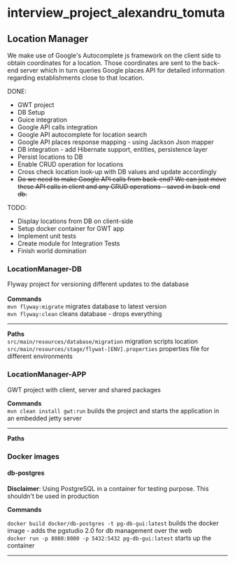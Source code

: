 # interview_project_alexandru_tomuta 

## Location Manager

We make use of Google's Autocomplete js framework on the client side to obtain coordinates
for a location. Those coordinates are sent to the back-end server which in turn queries Google places API
for detailed information regarding establishments close to that location.

DONE:
* GWT project
* DB Setup
* Guice integration
* Google API calls integration
* Google API autocomplete for location search
* Google API places response mapping - using Jackson Json mapper
* DB integration - add Hibernate support, entities, persistence layer
* Persist locations to DB
* Enable CRUD operation for locations
* Cross check location look-up with DB values and update accordingly
* ~~Do we need to make Google API calls from back-end? We can just move these API calls in client and
any CRUD operations - saved in back-end db.~~

TODO:

* Display locations from DB on client-side
* Setup docker container for GWT app
* Implement unit tests
* Create module for Integration Tests
* Finish world domination

### LocationManager-DB

Flyway project for versioning different updates to the database \
\
**Commands** \
`mvn flyway:migrate` migrates database to latest version \
`mvn flyway:clean` cleans database - drops everything 
***
**Paths** \
`src/main/resources/database/migration` migration scripts location \
`src/main/resources/stage/flywat-[ENV].properties` properties file for different environments 
 
 ### LocationManager-APP
 
 GWT project with client, server and shared packages 
 
 **Commands** \
 `mvn clean install gwt:run` builds the project and starts the application in an embedded jetty server
 ***
 **Paths** 
 ### Docker images
 
 ####  db-postgres
 
**Disclaimer**: Using PostgreSQL in a container for testing purpose. 
This shouldn't be used in production
   
**Commands**

`docker build docker/db-postgres -t pg-db-gui:latest` builds the docker image - adds the pgstudio 2.0 for db management over the web \
`docker run -p 8080:8080 -p 5432:5432 pg-db-gui:latest` starts up the container
***